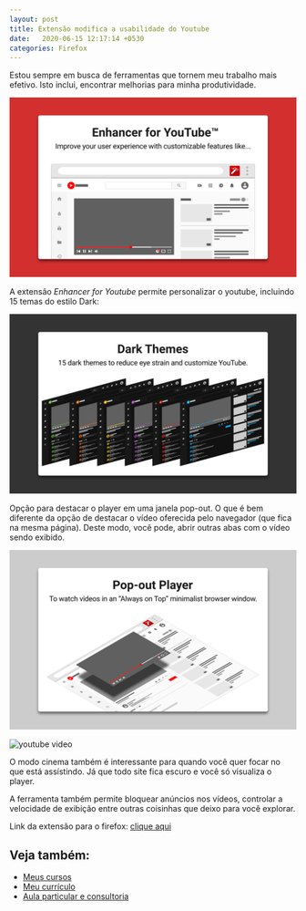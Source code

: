 ```yaml
---
layout: post
title: Extensão modifica a usabilidade do Youtube
date:   2020-06-15 12:17:14 +0530
categories: Firefox
---
```


Estou sempre em busca de ferramentas que tornem meu trabalho mais efetivo. Isto inclui, encontrar melhorias para minha produtividade. 


![extensão youtube](/images/youtube.png)<!-- more -->

A extensão *Enhancer for Youtube* permite personalizar o youtube, incluindo 15 temas do estilo Dark:

![youtube dark](/images/youtubedark.png)

Opção para destacar o player em uma janela pop-out. O que é bem diferente da opção de destacar o vídeo oferecida pelo navegador (que fica na mesma página). Deste modo, você pode, abrir outras abas com o vídeo sendo exibido. 

![youtube popup](/images/ytpopup.png)

![youtube video](/images/player.gif)

O modo cinema também é interessante para quando você quer focar no que está assístindo. Já que todo site fica escuro e você só visualiza o player.

A ferramenta também permite bloquear anúncios nos vídeos, controlar a velocidade de exibição entre outras coisinhas que deixo para você explorar. 


Link da extensão para o firefox:
[clique aqui](https://addons.mozilla.org/en-US/firefox/addon/enhancer-for-youtube/?src=homepage-primary-hero)

## Veja também:
- [Meus cursos](https://profjulianoramos.github.io/cursos/)
- [Meu currículo](https://profjulianoramos.github.io/curriculo/)
- [Aula particular e consultoria](https://profjulianoramos.github.io/consultoria/)